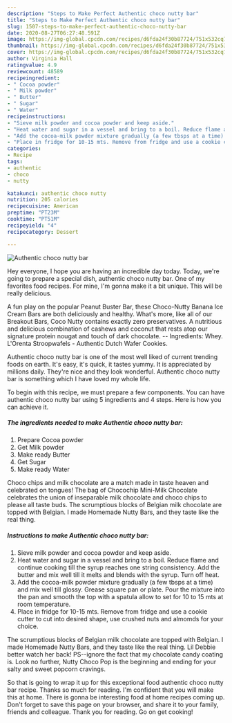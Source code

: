 ```yaml
---
description: "Steps to Make Perfect Authentic choco nutty bar"
title: "Steps to Make Perfect Authentic choco nutty bar"
slug: 1507-steps-to-make-perfect-authentic-choco-nutty-bar
date: 2020-08-27T06:27:48.591Z
image: https://img-global.cpcdn.com/recipes/d6fda24f30b87724/751x532cq70/authentic-choco-nutty-bar-recipe-main-photo.jpg
thumbnail: https://img-global.cpcdn.com/recipes/d6fda24f30b87724/751x532cq70/authentic-choco-nutty-bar-recipe-main-photo.jpg
cover: https://img-global.cpcdn.com/recipes/d6fda24f30b87724/751x532cq70/authentic-choco-nutty-bar-recipe-main-photo.jpg
author: Virginia Hall
ratingvalue: 4.9
reviewcount: 48589
recipeingredient:
- " Cocoa powder"
- " Milk powder"
- " Butter"
- " Sugar"
- " Water"
recipeinstructions:
- "Sieve milk powder and cocoa powder and keep aside."
- "Heat water and sugar in a vessel and bring to a boil. Reduce flame and continue cooking till the syrup reaches one string consistency. Add the butter and mix well till it melts and blends with the syrup. Turn off heat."
- "Add the cocoa-milk powder mixture gradually (a few tbsps at a time) and mix well till glossy. Grease square pan or plate. Pour the mixture into the pan and smooth the top with a spatula allow to set for 10 to 15 mts at room temperature."
- "Place in fridge for 10-15 mts. Remove from fridge and use a cookie cutter to cut into desired shape, use crushed nuts and almomds for your choice."
categories:
- Recipe
tags:
- authentic
- choco
- nutty

katakunci: authentic choco nutty 
nutrition: 205 calories
recipecuisine: American
preptime: "PT23M"
cooktime: "PT51M"
recipeyield: "4"
recipecategory: Dessert

---
```



![Authentic choco nutty bar](https://img-global.cpcdn.com/recipes/d6fda24f30b87724/751x532cq70/authentic-choco-nutty-bar-recipe-main-photo.jpg)

Hey everyone, I hope you are having an incredible day today. Today, we're going to prepare a special dish, authentic choco nutty bar. One of my favorites food recipes. For mine, I'm gonna make it a bit unique. This will be really delicious.

A fun play on the popular Peanut Buster Bar, these Choco-Nutty Banana Ice Cream Bars are both deliciously and healthy. What&#39;s more, like all of our Breakout Bars, Coco Nutty contains exactly zero preservatives. A nutritious and delicious combination of cashews and coconut that rests atop our signature protein nougat and touch of dark chocolate. -- Ingredients: Whey. L&#39;Orenta Stroopwafels - Authentic Dutch Wafer Cookies.

Authentic choco nutty bar is one of the most well liked of current trending foods on earth. It's easy, it's quick, it tastes yummy. It is appreciated by millions daily. They're nice and they look wonderful. Authentic choco nutty bar is something which I have loved my whole life.


To begin with this recipe, we must prepare a few components. You can have authentic choco nutty bar using 5 ingredients and 4 steps. Here is how you can achieve it.

<!--inarticleads1-->

##### The ingredients needed to make Authentic choco nutty bar:

1. Prepare  Cocoa powder
1. Get  Milk powder
1. Make ready  Butter
1. Get  Sugar
1. Make ready  Water


Choco chips and milk chocolate are a match made in taste heaven and celebrated on tongues! The bag of Chocochip Mini-Milk Chocolate celebrates the union of inseparable milk chocolate and choco chips to please all taste buds. The scrumptious blocks of Belgian milk chocolate are topped with Belgian. I made Homemade Nutty Bars, and they taste like the real thing. 

<!--inarticleads2-->

##### Instructions to make Authentic choco nutty bar:

1. Sieve milk powder and cocoa powder and keep aside.
1. Heat water and sugar in a vessel and bring to a boil. Reduce flame and continue cooking till the syrup reaches one string consistency. Add the butter and mix well till it melts and blends with the syrup. Turn off heat.
1. Add the cocoa-milk powder mixture gradually (a few tbsps at a time) and mix well till glossy. Grease square pan or plate. Pour the mixture into the pan and smooth the top with a spatula allow to set for 10 to 15 mts at room temperature.
1. Place in fridge for 10-15 mts. Remove from fridge and use a cookie cutter to cut into desired shape, use crushed nuts and almomds for your choice.


The scrumptious blocks of Belgian milk chocolate are topped with Belgian. I made Homemade Nutty Bars, and they taste like the real thing. Lil Debbie better watch her back! PS--ignore the fact that my chocolate candy coating is. Look no further, Nutty Choco Pop is the beginning and ending for your salty and sweet popcorn cravings. 

So that is going to wrap it up for this exceptional food authentic choco nutty bar recipe. Thanks so much for reading. I'm confident that you will make this at home. There is gonna be interesting food at home recipes coming up. Don't forget to save this page on your browser, and share it to your family, friends and colleague. Thank you for reading. Go on get cooking!
